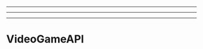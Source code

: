 ----------------------------------------------------------------------------------
----------------------------------------------------------------------------------------------------
-------------------------------------------------------
# VideoGameAPI
